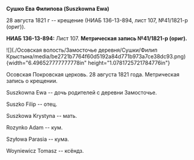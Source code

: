**Сушко Ева Филипова (Suszkowna Ewa)**

28 августа 1821 г -- крещение (НИАБ 136-13-894, лист 107, №41/1821-р
(ориг)).

**НИАБ 136-13-894:** Лист 107. **Метрическая запись №41/1821-р (ориг).**

![](./Осовская волость/Замосточье деревня/Сушки/Филип Крыстына/media/be2721b7764f60d5192a84d771b973a7ce38dc93.png){width="6.496527777777778in"
height="1.0781725721784776in"}

Осовская Покровская церковь. 28 августа 1821 года. Метрическая запись о
крещении.

Suszkowna Ewa -- дочь родителей с деревни Замосточье.

Suszko Filip -- отец.

Suszkowa Krystyna -- мать.

Rozynko Adam -- кум.

Szyłowa Parasia -- кума.

Woyniewicz Tomasz -- ксёндз.

